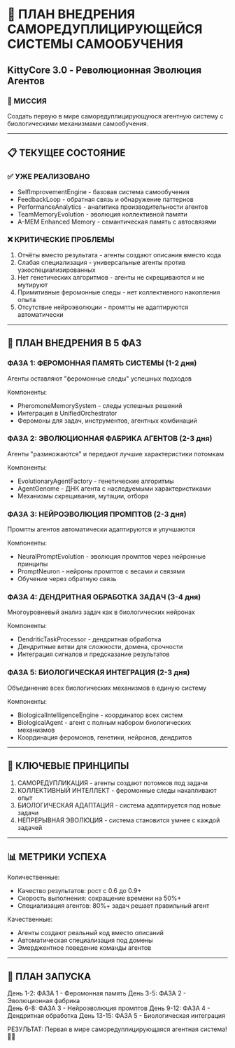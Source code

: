 # 🧬 ПЛАН ВНЕДРЕНИЯ САМОРЕДУПЛИЦИРУЮЩЕЙСЯ СИСТЕМЫ САМООБУЧЕНИЯ

## KittyCore 3.0 - Революционная Эволюция Агентов

### 🎯 МИССИЯ
Создать первую в мире саморедуплицирующуюся агентную систему с биологическими механизмами самообучения.

---

## 📋 ТЕКУЩЕЕ СОСТОЯНИЕ

### ✅ УЖЕ РЕАЛИЗОВАНО
- SelfImprovementEngine - базовая система самообучения
- FeedbackLoop - обратная связь и обнаружение паттернов  
- PerformanceAnalytics - аналитика производительности агентов
- TeamMemoryEvolution - эволюция коллективной памяти
- A-MEM Enhanced Memory - семантическая память с автосвязями

### ❌ КРИТИЧЕСКИЕ ПРОБЛЕМЫ
1. Отчёты вместо результата - агенты создают описания вместо кода
2. Слабая специализация - универсальные агенты против узкоспециализированных
3. Нет генетических алгоритмов - агенты не скрещиваются и не мутируют
4. Примитивные феромонные следы - нет коллективного накопления опыта
5. Отсутствие нейроэволюции - промпты не адаптируются автоматически

---

## 🚀 ПЛАН ВНЕДРЕНИЯ В 5 ФАЗ

### ФАЗА 1: ФЕРОМОННАЯ ПАМЯТЬ СИСТЕМЫ (1-2 дня)

Агенты оставляют "феромонные следы" успешных подходов

Компоненты:
- PheromoneMemorySystem - следы успешных решений
- Интеграция в UnifiedOrchestrator
- Феромоны для задач, инструментов, агентных комбинаций

### ФАЗА 2: ЭВОЛЮЦИОННАЯ ФАБРИКА АГЕНТОВ (2-3 дня)

Агенты "размножаются" и передают лучшие характеристики потомкам

Компоненты:
- EvolutionaryAgentFactory - генетические алгоритмы
- AgentGenome - ДНК агента с наследуемыми характеристиками
- Механизмы скрещивания, мутации, отбора

### ФАЗА 3: НЕЙРОЭВОЛЮЦИЯ ПРОМПТОВ (2-3 дня)

Промпты агентов автоматически адаптируются и улучшаются

Компоненты:
- NeuralPromptEvolution - эволюция промптов через нейронные принципы
- PromptNeuron - нейроны промптов с весами и связями
- Обучение через обратную связь

### ФАЗА 4: ДЕНДРИТНАЯ ОБРАБОТКА ЗАДАЧ (3-4 дня)

Многоуровневый анализ задач как в биологических нейронах

Компоненты:
- DendriticTaskProcessor - дендритная обработка
- Дендритные ветви для сложности, домена, срочности
- Интеграция сигналов и предсказание результатов

### ФАЗА 5: БИОЛОГИЧЕСКАЯ ИНТЕГРАЦИЯ (2-3 дня)

Объединение всех биологических механизмов в единую систему

Компоненты:
- BiologicalIntelligenceEngine - координатор всех систем
- BiologicalAgent - агент с полным набором биологических механизмов
- Координация феромонов, генетики, нейронов, дендритов

---

## 🎯 КЛЮЧЕВЫЕ ПРИНЦИПЫ

1. САМОРЕДУПЛИКАЦИЯ - агенты создают потомков под задачи
2. КОЛЛЕКТИВНЫЙ ИНТЕЛЛЕКТ - феромонные следы накапливают опыт
3. БИОЛОГИЧЕСКАЯ АДАПТАЦИЯ - система адаптируется под новые задачи
4. НЕПРЕРЫВНАЯ ЭВОЛЮЦИЯ - система становится умнее с каждой задачей

---

## 📊 МЕТРИКИ УСПЕХА

Количественные:
- Качество результатов: рост с 0.6 до 0.9+
- Скорость выполнения: сокращение времени на 50%+
- Специализация агентов: 80%+ задач решает правильный агент

Качественные:
- Агенты создают реальный код вместо описаний
- Автоматическая специализация под домены
- Эмерджентное поведение команды агентов

---

## 🚀 ПЛАН ЗАПУСКА

День 1-2: ФАЗА 1 - Феромонная память
День 3-5: ФАЗА 2 - Эволюционная фабрика  
День 6-8: ФАЗА 3 - Нейроэволюция промптов
День 9-12: ФАЗА 4 - Дендритная обработка
День 13-15: ФАЗА 5 - Биологическая интеграция

РЕЗУЛЬТАТ: Первая в мире саморедуплицирующаяся агентная система! 🧬🚀 